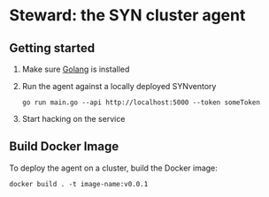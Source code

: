 # Steward: the SYN cluster agent

## Getting started

1. Make sure [Golang](https://golang.org/doc/install) is installed

1. Run the agent against a locally deployed SYNventory

   ```console
   go run main.go --api http://localhost:5000 --token someToken
   ```

1. Start hacking on the service

## Build Docker Image

To deploy the agent on a cluster, build the Docker image:

```console
docker build . -t image-name:v0.0.1
```
